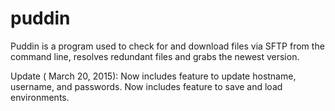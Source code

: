 # puddin
Puddin is a program used to check for and download files via SFTP from the command line, resolves redundant files and grabs the newest version. 

Update ( March 20, 2015):
  Now includes feature to update hostname, username, and passwords.
  Now includes feature to save and load environments.
